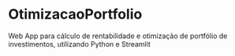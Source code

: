 # OtimizacaoPortfolio
 Web App para cálculo de rentabilidade e otimização de portfólio de investimentos, utilizando Python e Streamlit
